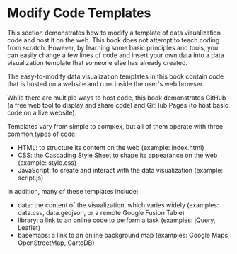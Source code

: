 # Modify Code Templates

This section demonstrates how to modify a template of data visualization code and host it on the web. This book does not attempt to teach coding from scratch. However, by learning some basic principles and tools, you can easily change a few lines of code and insert your own data into a data visualization template that someone else has already created.

The easy-to-modify data visualization templates in this book contain code that is hosted on a website and runs inside the user's web browser.

While there are multiple ways to host code, this book demonstrates GitHub (a free web tool to display and share code) and GitHub Pages (to host basic code on a live website).

Templates vary from simple to complex, but all of them operate with three common types of code:
- HTML: to structure its content on the web (example: index.html)
- CSS: the Cascading Style Sheet to shape its appearance on the web (example: style.css)
- JavaScript: to create and interact with the data visualization (example: script.js)

In addition, many of these templates include:
- data: the content of the visualization, which varies widely (examples: data.csv, data.geojson, or a remote Google Fusion Table)
- library: a link to an online code to perform a task (examples: jQuery, Leaflet)
- basemaps: a link to an online background map (examples: Google Maps, OpenStreetMap, CartoDB)
